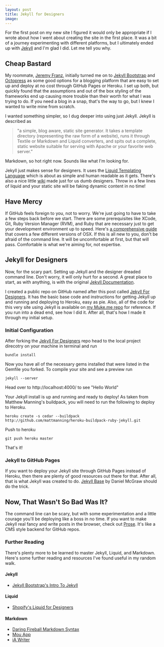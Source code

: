 ```yaml
---
layout: post
title: Jekyll for Designers
image: 
---
```


For the first post on my new site I figured it would only be appropriate if I wrote about how I went about creating the site in the first place. It was a bit of a journey experimenting with different platforms, but I ultimately ended up with [Jekyll](https://github.com/mojombo/jekyll) and I'm glad I did. Let me tell you why.

## Cheap Bastard
My roommate, [Jeremy Franz](http://jeremyfranz.com/), initially turned me on to [Jekyll Bootstrap](http://jekyllbootstrap.com/) and [Octopress](http://octopress.org/) as some good options for a blogging platform that are easy to set up and deploy at no cost through GitHub Pages or Heroku. I set up both, but quickly found that the assumptions and out of the box styling of the frameworks end up causing more trouble than their worth for what I was trying to do. If you need a blog in a snap, that's the way to go, but I knew I wanted to write mine from scratch.

I wanted something simpler, so I dug deeper into using just Jekyll. Jekyll is described as 
>"a simple, blog aware, static site generator. It takes a template directory (representing the raw form of a website), runs it through Textile or Markdown and Liquid converters, and spits out a complete, static website suitable for serving with Apache or your favorite web server."

Markdown, so hot right now. Sounds like what I'm looking for.

Jekyll just makes sense for designers. It uses the [Liquid Templating Language](http://liquidmarkup.org/) which is about as simple and human readable as it gets. There's also a nice little [wiki](https://github.com/Shopify/liquid/wiki/Liquid-for-Designers) made just for us dumb designers. Throw in a few lines of liquid and your static site will be faking dynamic content in no time!

## Have Mercy

If GitHub feels foreign to you, not to worry. We're just going to have to take a few steps back before we start. There are some prerequisites like XCode, Git, Ruby Version Manager (RVM), and Ruby that are necessary just to get your development environment up to speed. Here's [a comprehensive guide](http://www.moncefbelyamani.com/how-to-install-xcode-homebrew-git-rvm-ruby-on-mac/) that covers a few different versions of OSX. If this is all new to you, don't be afraid of the command line. It will be uncomfortable at first, but that will pass. Comfortable is what we're aiming for, not expertise.

## Jekyll for Designers
Now, for the scary part. Setting up Jekyll and the designer dreaded command line. Don't worry, it will only hurt for a second. A great place to start, as with anything, is with the original [Jekyll Documentation](https://github.com/mojombo/jekyll/wiki).

I created a public repo on GitHub named after this post called [Jekyll For Designers](https://github.com/Mukealicious/Jekyll-for-Designers). It has the basic base code and instructions for getting Jekyll up and running and deploying to Heroku, easy as pie. Also, all of the code for this very site using Jekyll is available on [my Muke.me repo](https://github.com/Mukealicious/mukealicious.github.com) for reference. If you run into a dead end, see how I did it. After all, that's how I made it through my initial setup.

### Initial Configuration
After forking the [Jekyll For Designers](https://github.com/Mukealicious/Jekyll-for-Designers) repo head to the local project direcotry on your machine in terminal and run

```bundle install```

Now you have all of the necessary gems installed that were listed in the Gemfile you forked. To compile your site and see a preview run

```jekyll --server```

Head over to http://localhost:4000/ to see "Hello World"

Your Jekyll install is up and running and ready to deploy! As taken from Matthew Manning's buildpack, you will need to run the following to deploy to Heroku.

```heroku create -s cedar --buildpack http://github.com/mattmanning/heroku-buildpack-ruby-jekyll.git```

Push to heroku

```git push heroku master```

That's it!

### Jekyll to GitHub Pages
If you want to deploy your Jekyll site through GitHub Pages instead of Heroku, then there are plenty of good resources out there for that. After all, that is what Jekyll was created to do. [Jekyll Base](https://github.com/danielmcgraw/Jekyll-Base) by Daniel McGraw should do the trick.

## Now, That Wasn't So Bad Was It?
The command line can be scary, but with some experimentation and a little courage you'll be deploying like a boss in no time. If you want to make Jekyll real fancy and write posts in the browser, check out [Prose](http://prose.io/). It's like a CMS style backend for GitHub repos.

### Further Reading
There's plenty more to be learned to master Jekyll, Liquid, and Markdown. Here's some further reading and resources I've found useful in my random walk.

#### Jekyll
- [Jekyll Bootstrap's Intro To Jekyll](http://jekyllbootstrap.com/lessons/jekyll-introduction.html)

#### Liquid
- [Shopify's Liquid for Designers](https://github.com/Shopify/liquid/wiki/Liquid-for-Designers)

#### Markdown
- [Daring Fireball Markdown Syntax](http://daringfireball.net/projects/markdown/syntax)
- [Mou App](http://mouapp.com/)
- [iA Writer](http://www.iawriter.com/)